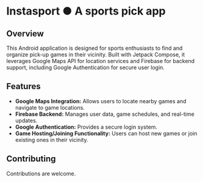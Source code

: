 # Instasport ● A sports pick app

## Overview
This Android application is designed for sports enthusiasts to find and organize pick-up games in their vicinity. Built with Jetpack Compose, it leverages Google Maps API for location services and Firebase for backend support, including Google Authentication for secure user login.

## Features
- **Google Maps Integration:** Allows users to locate nearby games and navigate to game locations.
- **Firebase Backend:** Manages user data, game schedules, and real-time updates.
- **Google Authentication:** Provides a secure login system.
- **Game Hosting/Joining Functionality:** Users can host new games or join existing ones in their vicinity.

## Contributing
Contributions are welcome. 
